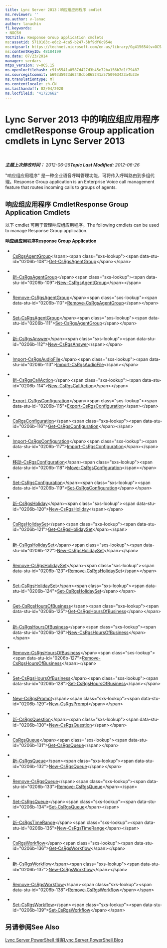```yaml
---
title: Lync Server 2013：响应组应用程序 cmdlet
ms.reviewer: ''
ms.author: v-lanac
author: lanachin
f1.keywords:
- NOCSH
TOCTitle: Response Group application cmdlets
ms:assetid: 5710163c-e6c2-4ca5-b247-5bf9df6c954e
ms:mtpsurl: https://technet.microsoft.com/en-us/library/Gg415654(v=OCS.15)
ms:contentKeyID: 48184199
ms.date: 07/23/2014
manager: serdars
mtps_version: v=OCS.15
ms.openlocfilehash: c91b5541a0587d427d3b45e72ba156b7d1f79487
ms.sourcegitcommit: b693d5923d6240cbb865241a5750963423a4b33e
ms.translationtype: MT
ms.contentlocale: zh-CN
ms.lasthandoff: 02/04/2020
ms.locfileid: "41723662"
---
```

<div data-xmlns="http://www.w3.org/1999/xhtml">

<div class="topic" data-xmlns="http://www.w3.org/1999/xhtml" data-msxsl="urn:schemas-microsoft-com:xslt" data-cs="http://msdn.microsoft.com/en-us/">

<div data-asp="http://msdn2.microsoft.com/asp">

# <a name="response-group-application-cmdlets-in-lync-server-2013"></a><span data-ttu-id="0206b-102">Lync Server 2013 中的响应组应用程序 cmdlet</span><span class="sxs-lookup"><span data-stu-id="0206b-102">Response Group application cmdlets in Lync Server 2013</span></span>

</div>

<div id="mainSection">

<div id="mainBody">

<span> </span>

<span data-ttu-id="0206b-103">_**主题上次修改时间：** 2012-06-26_</span><span class="sxs-lookup"><span data-stu-id="0206b-103">_**Topic Last Modified:** 2012-06-26_</span></span>

<span data-ttu-id="0206b-104">"响应组应用程序" 是一种企业语音呼叫管理功能，可将传入呼叫路由到多组代理。</span><span class="sxs-lookup"><span data-stu-id="0206b-104">Response Group application is an Enterprise Voice call management feature that routes incoming calls to groups of agents.</span></span>

<div>

## <a name="response-group-application-cmdlets"></a><span data-ttu-id="0206b-105">响应组应用程序 Cmdlet</span><span class="sxs-lookup"><span data-stu-id="0206b-105">Response Group Application Cmdlets</span></span>

<span data-ttu-id="0206b-106">以下 cmdlet 可用于管理响应组应用程序。</span><span class="sxs-lookup"><span data-stu-id="0206b-106">The following cmdlets can be used to manage Response Group application.</span></span>

<span data-ttu-id="0206b-107">**响应组应用程序**</span><span class="sxs-lookup"><span data-stu-id="0206b-107">**Response Group Application**</span></span>

  - <span></span>  
    <span data-ttu-id="0206b-108">[CsRgsAgentGroup](https://technet.microsoft.com/en-us/library/Gg425793(v=OCS.15))</span><span class="sxs-lookup"><span data-stu-id="0206b-108">[Get-CsRgsAgentGroup](https://technet.microsoft.com/en-us/library/Gg425793(v=OCS.15))</span></span>

  - <span></span>  
    <span data-ttu-id="0206b-109">[新-CsRgsAgentGroup](https://technet.microsoft.com/en-us/library/Gg413065(v=OCS.15))</span><span class="sxs-lookup"><span data-stu-id="0206b-109">[New-CsRgsAgentGroup](https://technet.microsoft.com/en-us/library/Gg413065(v=OCS.15))</span></span>

  - <span></span>  
    <span data-ttu-id="0206b-110">[Remove-CsRgsAgentGroup](https://technet.microsoft.com/en-us/library/Gg398969(v=OCS.15))</span><span class="sxs-lookup"><span data-stu-id="0206b-110">[Remove-CsRgsAgentGroup](https://technet.microsoft.com/en-us/library/Gg398969(v=OCS.15))</span></span>

  - <span></span>  
    <span data-ttu-id="0206b-111">[Set-CsRgsAgentGroup](https://technet.microsoft.com/en-us/library/Gg425955(v=OCS.15))</span><span class="sxs-lookup"><span data-stu-id="0206b-111">[Set-CsRgsAgentGroup](https://technet.microsoft.com/en-us/library/Gg425955(v=OCS.15))</span></span>

<!-- end list -->

  - <span></span>  
    <span data-ttu-id="0206b-112">[新-CsRgsAnswer](https://technet.microsoft.com/en-us/library/Gg412812(v=OCS.15))</span><span class="sxs-lookup"><span data-stu-id="0206b-112">[New-CsRgsAnswer](https://technet.microsoft.com/en-us/library/Gg412812(v=OCS.15))</span></span>

<!-- end list -->

  - <span></span>  
    <span data-ttu-id="0206b-113">[Import-CsRgsAudioFile](https://technet.microsoft.com/en-us/library/Gg412830(v=OCS.15))</span><span class="sxs-lookup"><span data-stu-id="0206b-113">[Import-CsRgsAudioFile](https://technet.microsoft.com/en-us/library/Gg412830(v=OCS.15))</span></span>

<!-- end list -->

  - <span></span>  
    <span data-ttu-id="0206b-114">[新-CsRgsCallAction](https://technet.microsoft.com/en-us/library/Gg398136(v=OCS.15))</span><span class="sxs-lookup"><span data-stu-id="0206b-114">[New-CsRgsCallAction](https://technet.microsoft.com/en-us/library/Gg398136(v=OCS.15))</span></span>

<!-- end list -->

  - <span></span>  
    <span data-ttu-id="0206b-115">[Export-CsRgsConfiguration](https://technet.microsoft.com/en-us/library/JJ205011(v=OCS.15))</span><span class="sxs-lookup"><span data-stu-id="0206b-115">[Export-CsRgsConfiguration](https://technet.microsoft.com/en-us/library/JJ205011(v=OCS.15))</span></span>

  - <span></span>  
    <span data-ttu-id="0206b-116">[CsRgsConfiguration](https://technet.microsoft.com/en-us/library/Gg412762(v=OCS.15))</span><span class="sxs-lookup"><span data-stu-id="0206b-116">[Get-CsRgsConfiguration](https://technet.microsoft.com/en-us/library/Gg412762(v=OCS.15))</span></span>

  - <span></span>  
    <span data-ttu-id="0206b-117">[Import-CsRgsConfiguration](https://technet.microsoft.com/en-us/library/JJ205245(v=OCS.15))</span><span class="sxs-lookup"><span data-stu-id="0206b-117">[Import-CsRgsConfiguration](https://technet.microsoft.com/en-us/library/JJ205245(v=OCS.15))</span></span>

  - <span></span>  
    <span data-ttu-id="0206b-118">[移动-CsRgsConfiguration](https://technet.microsoft.com/en-us/library/Gg398782(v=OCS.15))</span><span class="sxs-lookup"><span data-stu-id="0206b-118">[Move-CsRgsConfiguration](https://technet.microsoft.com/en-us/library/Gg398782(v=OCS.15))</span></span>

  - <span></span>  
    <span data-ttu-id="0206b-119">[Set-CsRgsConfiguration](https://technet.microsoft.com/en-us/library/Gg425728(v=OCS.15))</span><span class="sxs-lookup"><span data-stu-id="0206b-119">[Set-CsRgsConfiguration](https://technet.microsoft.com/en-us/library/Gg425728(v=OCS.15))</span></span>

<!-- end list -->

  - <span></span>  
    <span data-ttu-id="0206b-120">[新-CsRgsHoliday](https://technet.microsoft.com/en-us/library/Gg398075(v=OCS.15))</span><span class="sxs-lookup"><span data-stu-id="0206b-120">[New-CsRgsHoliday](https://technet.microsoft.com/en-us/library/Gg398075(v=OCS.15))</span></span>

<!-- end list -->

  - <span></span>  
    <span data-ttu-id="0206b-121">[CsRgsHolidaySet](https://technet.microsoft.com/en-us/library/Gg412983(v=OCS.15))</span><span class="sxs-lookup"><span data-stu-id="0206b-121">[Get-CsRgsHolidaySet](https://technet.microsoft.com/en-us/library/Gg412983(v=OCS.15))</span></span>

  - <span></span>  
    <span data-ttu-id="0206b-122">[新-CsRgsHolidaySet](https://technet.microsoft.com/en-us/library/Gg398403(v=OCS.15))</span><span class="sxs-lookup"><span data-stu-id="0206b-122">[New-CsRgsHolidaySet](https://technet.microsoft.com/en-us/library/Gg398403(v=OCS.15))</span></span>

  - <span></span>  
    <span data-ttu-id="0206b-123">[Remove-CsRgsHolidaySet](https://technet.microsoft.com/en-us/library/Gg398521(v=OCS.15))</span><span class="sxs-lookup"><span data-stu-id="0206b-123">[Remove-CsRgsHolidaySet](https://technet.microsoft.com/en-us/library/Gg398521(v=OCS.15))</span></span>

  - <span></span>  
    <span data-ttu-id="0206b-124">[Set-CsRgsHolidaySet](https://technet.microsoft.com/en-us/library/Gg398736(v=OCS.15))</span><span class="sxs-lookup"><span data-stu-id="0206b-124">[Set-CsRgsHolidaySet](https://technet.microsoft.com/en-us/library/Gg398736(v=OCS.15))</span></span>

<!-- end list -->

  - <span></span>  
    <span data-ttu-id="0206b-125">[Get-CsRgsHoursOfBusiness](https://technet.microsoft.com/en-us/library/Gg398284(v=OCS.15))</span><span class="sxs-lookup"><span data-stu-id="0206b-125">[Get-CsRgsHoursOfBusiness](https://technet.microsoft.com/en-us/library/Gg398284(v=OCS.15))</span></span>

  - <span></span>  
    <span data-ttu-id="0206b-126">[新-CsRgsHoursOfBusiness](https://technet.microsoft.com/en-us/library/Gg398291(v=OCS.15))</span><span class="sxs-lookup"><span data-stu-id="0206b-126">[New-CsRgsHoursOfBusiness](https://technet.microsoft.com/en-us/library/Gg398291(v=OCS.15))</span></span>

  - <span></span>  
    <span data-ttu-id="0206b-127">[Remove-CsRgsHoursOfBusiness](https://technet.microsoft.com/en-us/library/Gg398568(v=OCS.15))</span><span class="sxs-lookup"><span data-stu-id="0206b-127">[Remove-CsRgsHoursOfBusiness](https://technet.microsoft.com/en-us/library/Gg398568(v=OCS.15))</span></span>

  - <span></span>  
    <span data-ttu-id="0206b-128">[Set-CsRgsHoursOfBusiness](https://technet.microsoft.com/en-us/library/Gg412929(v=OCS.15))</span><span class="sxs-lookup"><span data-stu-id="0206b-128">[Set-CsRgsHoursOfBusiness](https://technet.microsoft.com/en-us/library/Gg412929(v=OCS.15))</span></span>

<!-- end list -->

  - <span></span>  
    <span data-ttu-id="0206b-129">[New-CsRgsPrompt](https://technet.microsoft.com/en-us/library/Gg398486(v=OCS.15))</span><span class="sxs-lookup"><span data-stu-id="0206b-129">[New-CsRgsPrompt](https://technet.microsoft.com/en-us/library/Gg398486(v=OCS.15))</span></span>

<!-- end list -->

  - <span></span>  
    <span data-ttu-id="0206b-130">[新-CsRgsQuestion](https://technet.microsoft.com/en-us/library/Gg398186(v=OCS.15))</span><span class="sxs-lookup"><span data-stu-id="0206b-130">[New-CsRgsQuestion](https://technet.microsoft.com/en-us/library/Gg398186(v=OCS.15))</span></span>

<!-- end list -->

  - <span></span>  
    <span data-ttu-id="0206b-131">[CsRgsQueue](https://technet.microsoft.com/en-us/library/Gg412759(v=OCS.15))</span><span class="sxs-lookup"><span data-stu-id="0206b-131">[Get-CsRgsQueue](https://technet.microsoft.com/en-us/library/Gg412759(v=OCS.15))</span></span>

  - <span></span>  
    <span data-ttu-id="0206b-132">[新-CsRgsQueue](https://technet.microsoft.com/en-us/library/Gg398989(v=OCS.15))</span><span class="sxs-lookup"><span data-stu-id="0206b-132">[New-CsRgsQueue](https://technet.microsoft.com/en-us/library/Gg398989(v=OCS.15))</span></span>

  - <span></span>  
    <span data-ttu-id="0206b-133">[Remove-CsRgsQueue](https://technet.microsoft.com/en-us/library/Gg398576(v=OCS.15))</span><span class="sxs-lookup"><span data-stu-id="0206b-133">[Remove-CsRgsQueue](https://technet.microsoft.com/en-us/library/Gg398576(v=OCS.15))</span></span>

  - <span></span>  
    <span data-ttu-id="0206b-134">[Set-CsRgsQueue](https://technet.microsoft.com/en-us/library/Gg412947(v=OCS.15))</span><span class="sxs-lookup"><span data-stu-id="0206b-134">[Set-CsRgsQueue](https://technet.microsoft.com/en-us/library/Gg412947(v=OCS.15))</span></span>

<!-- end list -->

  - <span></span>  
    <span data-ttu-id="0206b-135">[新-CsRgsTimeRange](https://technet.microsoft.com/en-us/library/Gg399040(v=OCS.15))</span><span class="sxs-lookup"><span data-stu-id="0206b-135">[New-CsRgsTimeRange](https://technet.microsoft.com/en-us/library/Gg399040(v=OCS.15))</span></span>

<!-- end list -->

  - <span></span>  
    <span data-ttu-id="0206b-136">[CsRgsWorkflow](https://technet.microsoft.com/en-us/library/Gg425766(v=OCS.15))</span><span class="sxs-lookup"><span data-stu-id="0206b-136">[Get-CsRgsWorkflow](https://technet.microsoft.com/en-us/library/Gg425766(v=OCS.15))</span></span>

  - <span></span>  
    <span data-ttu-id="0206b-137">[新-CsRgsWorkflow](https://technet.microsoft.com/en-us/library/Gg398246(v=OCS.15))</span><span class="sxs-lookup"><span data-stu-id="0206b-137">[New-CsRgsWorkflow](https://technet.microsoft.com/en-us/library/Gg398246(v=OCS.15))</span></span>

  - <span></span>  
    <span data-ttu-id="0206b-138">[Remove-CsRgsWorkflow](https://technet.microsoft.com/en-us/library/Gg398765(v=OCS.15))</span><span class="sxs-lookup"><span data-stu-id="0206b-138">[Remove-CsRgsWorkflow](https://technet.microsoft.com/en-us/library/Gg398765(v=OCS.15))</span></span>

  - <span></span>  
    <span data-ttu-id="0206b-139">[Set-CsRgsWorkflow](https://technet.microsoft.com/en-us/library/Gg425845(v=OCS.15))</span><span class="sxs-lookup"><span data-stu-id="0206b-139">[Set-CsRgsWorkflow](https://technet.microsoft.com/en-us/library/Gg425845(v=OCS.15))</span></span>

</div>

<div>

## <a name="see-also"></a><span data-ttu-id="0206b-140">另请参阅</span><span class="sxs-lookup"><span data-stu-id="0206b-140">See Also</span></span>


[<span data-ttu-id="0206b-141">Lync Server PowerShell 博客</span><span class="sxs-lookup"><span data-stu-id="0206b-141">Lync Server PowerShell Blog</span></span>](http://go.microsoft.com/fwlink/p/?linkid=203150)  
  

</div>

</div>

<span> </span>

</div>

</div>

</div>

